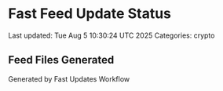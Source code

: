 # Fast Feed Update Status
Last updated: Tue Aug  5 10:30:24 UTC 2025
Categories: crypto

## Feed Files Generated

Generated by Fast Updates Workflow
